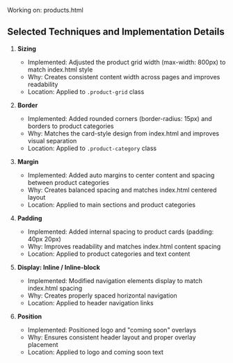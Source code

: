 Working on: products.html

## Selected Techniques and Implementation Details

1. **Sizing**
   - Implemented: Adjusted the product grid width (max-width: 800px) to match index.html style
   - Why: Creates consistent content width across pages and improves readability
   - Location: Applied to `.product-grid` class

2. **Border**
   - Implemented: Added rounded corners (border-radius: 15px) and borders to product categories
   - Why: Matches the card-style design from index.html and improves visual separation
   - Location: Applied to `.product-category` class

3. **Margin**
   - Implemented: Added auto margins to center content and spacing between product categories
   - Why: Creates balanced spacing and matches index.html centered layout
   - Location: Applied to main sections and product categories

4. **Padding**
   - Implemented: Added internal spacing to product cards (padding: 40px 20px)
   - Why: Improves readability and matches index.html content spacing
   - Location: Applied to product categories and text content

5. **Display: Inline / Inline-block**
   - Implemented: Modified navigation elements display to match index.html spacing
   - Why: Creates properly spaced horizontal navigation
   - Location: Applied to header navigation links

6. **Position**
   - Implemented: Positioned logo and "coming soon" overlays
   - Why: Ensures consistent header layout and proper overlay placement
   - Location: Applied to logo and coming soon text
